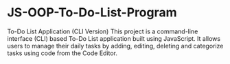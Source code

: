 # JS-OOP-To-Do-List-Program

To-Do List Application (CLI Version)
This project is a command-line interface (CLI) based To-Do List application built using JavaScript. It allows users to manage their daily tasks by adding, editing, deleting and categorize tasks using code from the Code Editor.
